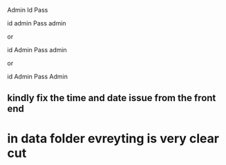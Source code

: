 Admin Id Pass

id admin 
Pass admin 

or 

id  Admin 
Pass admin 

or 

id  Admin 
Pass Admin


## kindly fix the time and date issue from the front end 
# in data folder evreyting is very clear cut
